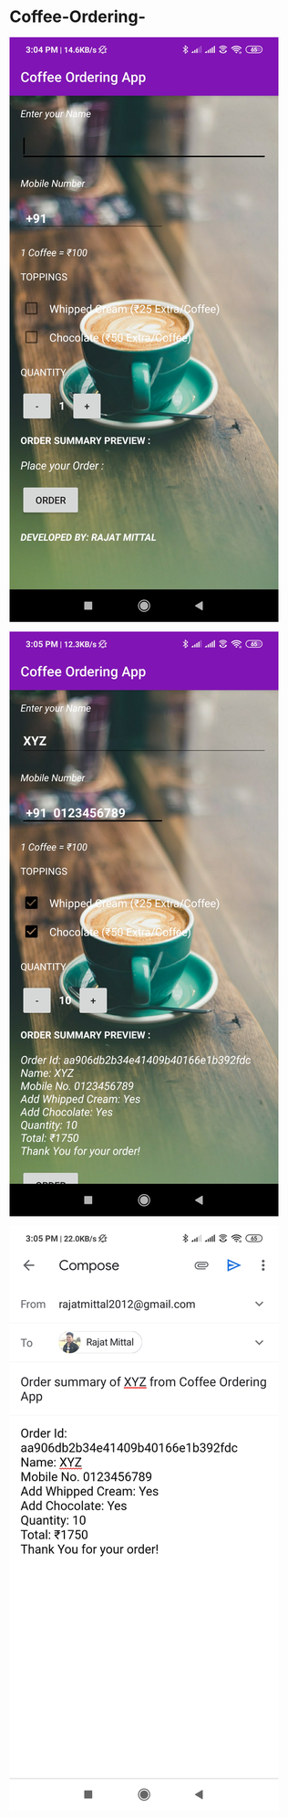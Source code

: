 # Coffee-Ordering-
![ss1](https://github.com/rajatenzyme/Coffee-Ordering-/blob/master/1.jpg)

![ss3](https://github.com/rajatenzyme/Coffee-Ordering-/blob/master/3.jpg)

![ss2](https://github.com/rajatenzyme/Coffee-Ordering-/blob/master/2.jpg)
